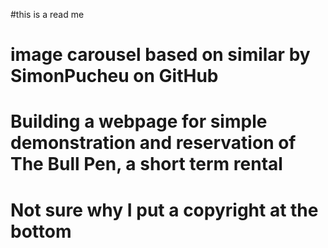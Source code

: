 #this is a read me
# image carousel based on similar by SimonPucheu on GitHub
# Building a webpage for simple demonstration and reservation of The Bull Pen, a short term rental
# Not sure why I put a copyright at the bottom
